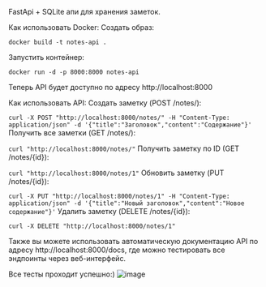 FastApi + SQLite апи для хранения заметок.

Как использовать Docker:
Создать образ:

`docker build -t notes-api .`

Запустить контейнер:

`docker run -d -p 8000:8000 notes-api`

Теперь API будет доступно по адресу http://localhost:8000

Как использовать API:
Создать заметку (POST /notes/):

`curl -X POST "http://localhost:8000/notes/" -H "Content-Type: application/json" -d '{"title":"Заголовок","content":"Содержание"}'`
Получить все заметки (GET /notes/):

`curl "http://localhost:8000/notes/"`
Получить заметку по ID (GET /notes/{id}):

`curl "http://localhost:8000/notes/1"`
Обновить заметку (PUT /notes/{id}):

`curl -X PUT "http://localhost:8000/notes/1" -H "Content-Type: application/json" -d '{"title":"Новый заголовок","content":"Новое содержание"}'`
Удалить заметку (DELETE /notes/{id}):

`curl -X DELETE "http://localhost:8000/notes/1"`

Также вы можете использовать автоматическую документацию API по адресу http://localhost:8000/docs, где можно тестировать все эндпоинты через веб-интерфейс.

Все тесты проходит успешно:)
![image](https://github.com/user-attachments/assets/991b19e0-4c82-49a8-804a-abde5e316fca)

